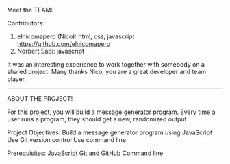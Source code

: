 Meet the TEAM:

Contributors:
1. elnicomapero (Nico): html, css, javascript https://github.com/elnicomapero
2. Norbert Sapi: javascript
 
It was an interesting experience to work together with somebody on a shared project. 
Many thanks Nico, you are a great  developer and team player.

------------------

ABOUT THE PROJECT!

For this project, you will build a message generator program. Every time a user runs a program, they should get a new, randomized output. 

Project Objectives:
Build a message generator program using JavaScript
Use Git version control
Use command line

Prerequisites:
JavaScript
Git and GitHub
Command line
